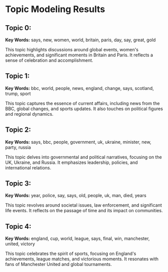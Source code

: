 # Topic Modeling Results

## Topic 0: 
**Key Words:** says, new, women, world, britain, paris, day, say, great, gold

This topic highlights discussions around global events, women's achievements, and significant moments in Britain and Paris. It reflects a sense of celebration and accomplishment.

## Topic 1: 
**Key Words:** bbc, world, people, news, england, change, says, scotland, trump, sport

This topic captures the essence of current affairs, including news from the BBC, global changes, and sports updates. It also touches on political figures and regional dynamics.

## Topic 2: 
**Key Words:** says, bbc, people, government, uk, ukraine, minister, new, party, russia

This topic delves into governmental and political narratives, focusing on the UK, Ukraine, and Russia. It emphasizes leadership, policies, and international relations.

## Topic 3: 
**Key Words:** year, police, say, says, old, people, uk, man, died, years

This topic revolves around societal issues, law enforcement, and significant life events. It reflects on the passage of time and its impact on communities.

## Topic 4: 
**Key Words:** england, cup, world, league, says, final, win, manchester, united, victory

This topic celebrates the spirit of sports, focusing on England's achievements, league matches, and victorious moments. It resonates with fans of Manchester United and global tournaments.
